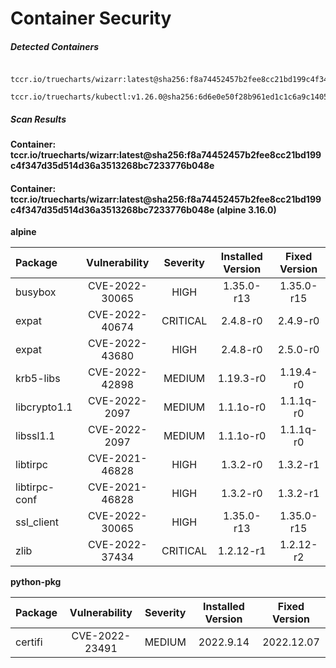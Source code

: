 # Container Security

##### Detected Containers

          tccr.io/truecharts/wizarr:latest@sha256:f8a74452457b2fee8cc21bd199c4f347d35d514d36a3513268bc7233776b048e
          tccr.io/truecharts/kubectl:v1.26.0@sha256:6d6e0e50f28b961ed1c1c6a9c140553238641591fbdc9ac7c1a348636f78c552

##### Scan Results

**Container: tccr.io/truecharts/wizarr:latest@sha256:f8a74452457b2fee8cc21bd199c4f347d35d514d36a3513268bc7233776b048e**

#### Container: tccr.io/truecharts/wizarr:latest@sha256:f8a74452457b2fee8cc21bd199c4f347d35d514d36a3513268bc7233776b048e (alpine 3.16.0)
    

**alpine**

      
| Package         |    Vulnerability   |   Severity  |  Installed Version | Fixed Version |
|:----------------|:------------------:|:-----------:|:------------------:|:-------------:|
| busybox         |    CVE-2022-30065   |   HIGH  |  1.35.0-r13 | 1.35.0-r15 |
| expat         |    CVE-2022-40674   |   CRITICAL  |  2.4.8-r0 | 2.4.9-r0 |
| expat         |    CVE-2022-43680   |   HIGH  |  2.4.8-r0 | 2.5.0-r0 |
| krb5-libs         |    CVE-2022-42898   |   MEDIUM  |  1.19.3-r0 | 1.19.4-r0 |
| libcrypto1.1         |    CVE-2022-2097   |   MEDIUM  |  1.1.1o-r0 | 1.1.1q-r0 |
| libssl1.1         |    CVE-2022-2097   |   MEDIUM  |  1.1.1o-r0 | 1.1.1q-r0 |
| libtirpc         |    CVE-2021-46828   |   HIGH  |  1.3.2-r0 | 1.3.2-r1 |
| libtirpc-conf         |    CVE-2021-46828   |   HIGH  |  1.3.2-r0 | 1.3.2-r1 |
| ssl_client         |    CVE-2022-30065   |   HIGH  |  1.35.0-r13 | 1.35.0-r15 |
| zlib         |    CVE-2022-37434   |   CRITICAL  |  1.2.12-r1 | 1.2.12-r2 |

**python-pkg**

      
| Package         |    Vulnerability   |   Severity  |  Installed Version | Fixed Version |
|:----------------|:------------------:|:-----------:|:------------------:|:-------------:|
| certifi         |    CVE-2022-23491   |   MEDIUM  |  2022.9.14 | 2022.12.07 |

